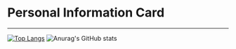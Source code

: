 # Personal Information Card

---

[![Top Langs](https://github-readme-stats.vercel.app/api/top-langs/?username=Wyuu101&layout=pie)](https://github.com/anuraghazra/github-readme-stats)     ![Anurag's GitHub stats](https://github-readme-stats.vercel.app/api?username=Wyuu101&show_icons=true&theme=onedark)
